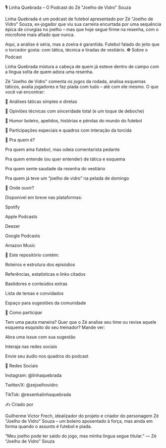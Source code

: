 🎙️ Linha Quebrada – O Podcast do Zé "Joelho de Vidro" Souza

Linha Quebrada é um podcast de futebol apresentado por Zé "Joelho de Vidro" Souza, ex-jogador que viu sua carreira encurtada por uma sequência épica de cirurgias no joelho – mas que hoje segue firme na resenha, com o microfone mais afiado que nunca.

Aqui, a análise é séria, mas a zoeira é garantida. Futebol falado do jeito que o torcedor gosta: com tática, técnica e tiradas de vestiário. ⚽ Sobre o Podcast

Linha Quebrada mistura a cabeça de quem já esteve dentro de campo com a língua solta de quem adora uma resenha.

Zé "Joelho de Vidro" comenta os jogos da rodada, analisa esquemas táticos, avalia jogadores e faz piada com tudo – até com ele mesmo. O que você vai encontrar:

🧠 Análises táticas simples e diretas

👟 Opiniões técnicas com sinceridade total (e um toque de deboche)

🤪 Humor boleiro, apelidos, histórias e pérolas do mundo do futebol

🎤 Participações especiais e quadros com interação da torcida

🎯 Pra quem é?

Pra quem ama futebol, mas odeia comentarista pedante

Pra quem entende (ou quer entender) de tática e esquema

Pra quem sente saudade da resenha do vestiário

Pra quem já teve um “joelho de vidro” na pelada de domingo

📍 Onde ouvir?

Disponível em breve nas plataformas:

Spotify

Apple Podcasts

Deezer

Google Podcasts

Amazon Music

📁 Este repositório contém:

Roteiros e estrutura dos episódios

Referências, estatísticas e links citados

Bastidores e conteúdos extras

Lista de temas e convidados

Espaço para sugestões da comunidade

🤝 Como participar

Tem uma pauta maneira? Quer que o Zé analise seu time ou revise aquele esquema esquisito do seu treinador? Mande ver:

Abra uma issue com sua sugestão

Interaja nas redes sociais

Envie seu áudio nos quadros do podcast

📱 Redes Sociais

Instagram: @linhaquebrada

Twitter/X: @zejoelhovidro

TikTok: @resenhalinhaquebrada

✍️ Criado por

Guilherme Victor Frech, idealizador do projeto e criador do personagem Zé “Joelho de Vidro” Souza – um boleiro aposentado à força, mas ainda em forma quando o assunto é futebol e piada.

“Meu joelho pode ter saído do jogo, mas minha língua segue titular.”
— Zé “Joelho de Vidro” Souza

